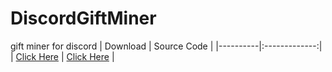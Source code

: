 # DiscordGiftMiner
 gift miner for discord
| Download | Source Code   |
|----------|:-------------:|
| [Click Here](https://github.com/wgex/DiscordGiftMiner/releases) |  [Click Here](https://github.com/wgex/DiscordGiftMiner/tree/main/src/DiscordGiftMiner) |
